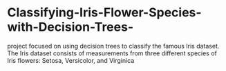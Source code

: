 # Classifying-Iris-Flower-Species-with-Decision-Trees-
project focused on using decision trees to classify the famous Iris dataset. The Iris dataset consists of measurements from three different species of Iris flowers: Setosa, Versicolor, and Virginica
